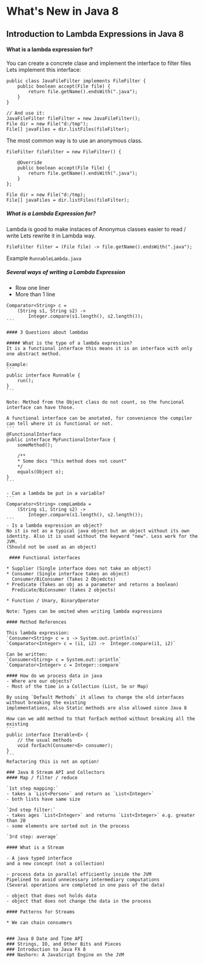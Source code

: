 
# What's New in Java 8

## Introduction to Lambda Expressions in Java 8
#### What is a lambda expression for?

You can create a concrete clase and implement the interface to filter files
Lets implement this interface:
```
public class JavaFileFilter implements FileFilter {
    public boolean accept(File file) {
        return file.getName().endsWith(".java");
    }
}

// And use it:
JavaFileFilter fileFilter = new JavaFileFilter();
File dir = new File("d:/tmp");
File[] javaFiles = dir.listFiles(fileFilter);
```
The most common way is to use an anonymous class.
```
FileFilter fileFilter = new FileFilter() {

    @Override
    public boolean accept(File file) {
        return file.getName().endsWith(".java");
    }
};

File dir = new File("d:/tmp);
File[] javaFiles = dir.listFiles(fileFilter);
```

##### What is a Lambda Expression for?
Lambda is good to make instaces of Anonymus classes easier to read / write
Lets rewrite it in Lambda way.
```
FileFilter filter = (File file) -> file.getName().endsWith(".java");
```
Example `RunnableLambda.java`

##### Several ways of writing a Lambda Expression
- Row one liner
- More than 1 line
`````
Comparator<String> c =
    (String s1, String s2) ->
        Integer.compare(s1.length(), s2.length());
```

#### 3 Questions about lambdas

##### What is the type of a lambda expression?
It is a functional interface this means it is an interface with only one abstract method.

Example:
```
public interface Runnable {
    run();
}
```

Note: Method from the Object class do not count, so the funcional interface can have those.

A functional interface can be anotated, for convenience the compiler can tell where it is functional or not.
```
@FunctionalInterface
public interface MyFunctionalInterface {
    someMethod();

    /**
    * Some docs "this method does not count"
    */
    equals(Object o);
}
```

- Can a lambda be put in a variable?
```
Comparator<String> compLambda = 
    (String s1, String s2) ->
        Integer.compare(s1.length(), s2.length());
```
- Is a lambda expression an object?
No it is not as a typical java object but an object without its own identity. Also it is used without the keyword "new". Less work for the JVM.
(Should not be used as an object)
 
 #### Functional interfaces

* Supplier (Single interface does not take an object)
* Consumer (Single interface takes an object)
  Consumer/BiConsumer (Takes 2 Objedcts)
* Predicate (Takes an obj as a parameter and returns a boolean)
  Predicate/BiConsumer (takes 2 objects)

* Function / Unary, BinaryOperator

Note: Types can be omited when writing lambda expressions

#### Method References

This lambda expression:
`Consumer<String> c = s -> System.out.println(s)`
`Comparator<Integer> c = (i1, i2) ->  Integer.compare(i1, i2)`

Can be written:
`Consumer<Stirng> c = System.out::println`
`Comparator<Integer> c = Integer::compare`

#### How do we process data in java
- Where are our objects?
- Most of the time in a Collection (List, Se or Map)

By using `Default Methods` it allows to change the old interfaces without breaking the existing 
implementations, also Static methods are also allowed since Java 8

How can we add method to that forEach method without breaking all the existing 
```
public interface Iterable<E> {
    // the usual methods
    void forEach(Consumer<E> consumer);
}
```
Refactoring this is not an option!

### Java 8 Stream API and Collectors	
#### Map / filter / reduce

`1st step mapping:`
- takes a `List<Person>` and return as `List<Integer>`
- both lists have same size

`2nd step filter:`
- takes ages `List<Integer>` and returns `List<Integer>` e.g. greater than 20
- some elements are sorted out in the process

`3rd step: average`

#### What is a Stream

- A java typed interface
and a new concept (not a collection)

- process data in parallel efficiently inside the JVM
Pipelined to avoid unnecessary intermediary computations
(Several operations are completed in one pass of the data)

- object that does not holds data
- object that does not change the data in the process

#### Patterns for Streams

* We can chain consumers


### Java 8 Date and Time API		
### Strings, IO, and Other Bits and Pieces		
### Introduction to Java FX 8		
### Nashorn: A JavaScript Engine on the JVM